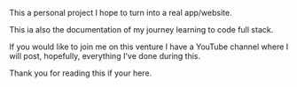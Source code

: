 This a personal project I hope to turn into a real app/website.

This ia also the documentation of my journey learning to code full stack.

If you would like to join me on this venture I have a YouTube channel where I will post, hopefully, everything I've done during this.

Thank you for reading this if your here. 